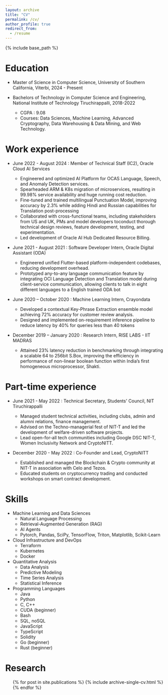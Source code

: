 ```yaml
---
layout: archive
title: "CV"
permalink: /cv/
author_profile: true
redirect_from:
  - /resume
---
```


{% include base_path %}

Education
======
* Master of Science in Computer Science, University of Southern California, Viterbi, 2024 - Present

* Bachelors of Technology in Computer Science and Engineering, National Institute of Technology Tiruchirappalli, 2018-2022
  * CGPA : 9.08
  * Courses: Data Sciences, Machine Learning, Advanced Cryptography, Data Warehousing & Data Mining, and Web Technology.

Work experience
======
* June 2022 - August 2024 : Member of Technical Staff (IC2), Oracle Cloud AI Services 
  * Engineered and optimized AI Platform for OCAS Language, Speech, and Anomaly Detection services.
  * Spearheaded ARM & K8s migration of microservices, resulting in 99.98% service availability and huge running cost reduction.
  * Fine-tuned and trained multilingual Punctuation Model, improving accuracy by 2.3% while adding Hindi and Russian capabilities for Translation post-processing
  * Collaborated with cross-functional teams, including stakeholders from US and UK, PMs and model developers toconduct thorough technical design reviews, feature development, testing, and experimentation.
  * Led development of Oracle AI Hub Dedicated Resource Billing.

* June 2021 - August 2021 : Software Developer Intern, Oracle Digital Assistant (ODA) 
  * Engineered unified Flutter-based platform-independent codebases, reducing development overhead.
  * Prototyped any-to-any language communication feature by integrating OCI Language Detection and Translation model during client-service communication, allowing clients to talk in eight different languages to a English trained ODA bot

* June 2020 – October 2020 : Machine Learning Intern, Crayondata
  * Developed a contextual Key-Phrase Extraction ensemble model achieving 72% accuracy for customer review analysis.
  * Designed and implemented on-requirement inference pipeline to reduce latency by 40% for queries less than 40 tokens

* December 2019 – January 2020  : Research Intern, RISE LABS - IIT MADRAS
  * Attained 23% latency reduction in benchmarking through integrating a scalable 64 to 256bit S.Box, improving the efficiency in performance of non-linear boolean function within India’s first homogeneous microprocessor, Shakti.


Part-time experience
======
* June 2021 - May 2022 : Technical Secretary, Students' Council, NIT Tiruchirappalli  
  * Managed student technical activities, including clubs, admin and alumni relations, finance management.
  * Advised on the Techno-managerial fest of NIT-T and led the development of welfare-driven software projects.
  * Lead open-for-all tech communities including Google DSC NIT-T, Women Inclusivity Network and CryptoNITT.

* December 2020 - May 2022 : Co-Founder and Lead, CryptoNITT
  * Established and managed the Blockchain & Crypto community at NIT-T in association with Celo and Tezos.
  * Educated students on cryptocurrency trading and conducted workshops on smart contract development.

 
Skills
======
* Machine Learning and Data Sciences
  * Natural Language Processing
  * Retrieval-Augmented Generation (RAG)
  * AI Agents
  * Pytorch, Pandas, SciPy, TensorFlow, Triton, Matplotlib, Scikit-Learn
* Cloud Infrastructure and DevOps
  * Terraform
  * Kubernetes
  * Docker
* Quantitative Analysis
  * Data Analysis
  * Predictive Modeling
  * Time Series Analysis
  * Statistical Inference
* Programming Languages
  * Java
  * Python
  * C, C++
  * CUDA (beginner)
  * Bash
  * SQL, noSQL
  * JavaScript
  * TypeScript
  * Solidity
  * Go (beginner)
  * Rust (beginner)

Research
======
  <ul>{% for post in site.publications %}
    {% include archive-single-cv.html %}
  {% endfor %}</ul>
  

